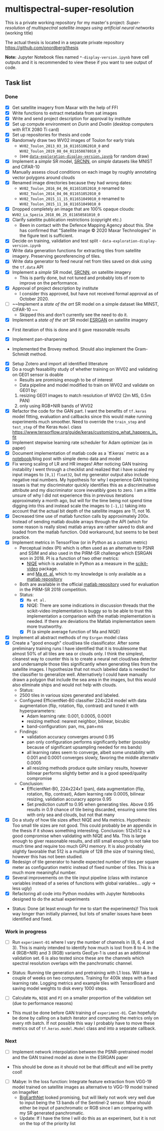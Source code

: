 # multispectral-super-resolution
This is a private working repository for my master's project: *Super-resolution of multispectral satellite images using artificial neural networks* (working title)

The actual thesis is located in a separate private repository https://github.com/onordberg/thesis

**Note:** Jupyter Notebook files named `*-display-version.ipynb` have cell outputs and it is recommended to view these if you want to see output of code.

## Task list

### Done
- [x] Get satellite imagery from Maxar with the help of FFI
- [x] Write functions to extract metadata from sat images
- [x] Write and send project description for approval by institute
- [x] Set up compute environment on *Durin* and *Dvalin* (desktop computers with RTX 2080 Ti card)
- [x] Set up repositories for thesis and code
- [x] Randomwly draw two WV02 images of Toulon for early trials
  - `WV02_Toulon_2013_03_16_011651062010_0` and `WV02_Toulon_2019_08_04_011650878010_0`
  - (see [`data-exploration-display-version.ipynb`](https://github.com/onordberg/multispectral-super-resolution/blob/master/data-exploration-display-version.ipynb) for random draw)
- [X] Implement a *simple* SR model, [SRCNN](https://arxiv.org/pdf/1501.00092v3.pdf), on *simple* datasets like MNIST and CIFAR-10
- [X] Manually assess cloud conditions on each image by roughly annotating vector polygons around clouds
- [X] Renamed image directories because they had wrong dates:
  - `WV02_Toulon_2016_04_06_011651052010_0` renamed to `WV02_Toulon_2014_04_06_011651052010_0`
  - `WV02_Toulon_2015_11_15_011651049010_0` renamed to `WV02_Toulon_2015_11_16_011651049010_0`
- [X] Dropped completely an image that are 100% opaque clouds: `WV02_La_Spezia_2018_06_25_011650581010_0`
- [X] Clarify satellite publication restrictions (copyright etc.)
  - Been in contact with the Defence Mapping Agency about this. She has confirmed that "Satellite image © 2020 Maxar Technologies" in the figure text is sufficient.
- [X] Decide on training, validation and test split - `data-exploration-display-version.ipynb`
- [X] Write data generation functions for extracting tiles from satellite imagery. Preserving georeferencing of tiles.
- [X] Write data generator to feed neural net from tiles saved on disk using the `tf.data` API
- [X] Implement a *simple* SR model, [SRCNN](https://arxiv.org/pdf/1501.00092v3.pdf), on satellite imagery
  - This is partly done, but not tuned and probably lots of room to improve on the performance.
- [X] Approval of project description by institute
  - I consider this approved, but have not received formal approval as of October 2020.
- [ ] ~~Implement a *state of the art* SR model on a simple dataset like MINST, CIFAR-10 ~~
  - Skipped this and don't currently see the need to do it.
- [X] Implement a *state of the art* SR model [ESRGAN](https://arxiv.org/pdf/1809.00219v2.pdf) on satellite imagery
 - First iteration of this is done and it gave reasonable results
- [X] Implement pan-sharpening
 - Implemented the Brovey method. Should also implement the Gram-Schmidt method.
- [X] Setup Zotero and import all identified litterature
- [X] Do a rough feasability study of whether training on WV02 and validating on GE01 sensor is doable
  - Results are promising enough to be of interest
  - Data pipeline and model modified to train on WV02 and validate on GE01 by:
   1. resizing GE01 images to match resolution of WV02 (2m MS, 0.5m PAN)
   2. only using RGB+NIR bands of WV02
- [X] Refactor the code for the GAN part. I want the benefits of `tf.keras` model fitting, evaluation and callbacks since this would make running experiments much smoother. Need to override the `train_step` and `test_step` of the Keras `Model` class https://www.tensorflow.org/guide/keras/customizing_what_happens_in_fit
- [X] Implement stepwise learning rate scheduler for Adam optimizer (as in paper)
- [X] Document implementation of matlab code as a ´tf.keras´ metric as a [notebook](https://github.com/onordberg/deep-learning/blob/main/matlab-function-as-metric-in-tf.keras-model.ipynb)/blog post with simple demo data and model
- [X] Fix wrong scaling of LR and HR images! After noticing GAN training instability I went through a checklist and realized that i have scaled my input images to `[0,1]` `float32`, but my generator output also include negative real numbers. My hypothesis for why I experience GAN training issues is that my discriminator quickly identifies this as a discriminative attribute and my discriminator score inevatibly goes to zero. I am a little unsure of why I did not experience this in previous iterations approximately a month ago, but will for the time being not spend time digging into this and instead scale the images to `[-1,1]` taking into account that the actual bit depth of the satellite images are 11, not 16.
- [X] Decreased time use of matlab function calls by approximately 200x. Instead of sending matlab double arrays through the API (which for some reason is really slow) matlab arrays are rather saved to disk and loaded from the matlab function. Odd workaround, but seems to be best practice.
- [X] Implement metrics in TensorFlow (or in Python as a custom metric)
  - Perceptual index (PI) which is often used as an alternative to PSNR and SSIM and also used in the PIRM-SR challenge which ESRGAN won in 2018. PI is a function of two other metrics:
    - [NIQE](https://ieeexplore.ieee.org/stampPDF/getPDF.jsp?tp=&arnumber=6353522&ref=aHR0cHM6Ly9pZWVleHBsb3JlLmllZWUub3JnL2Fic3RyYWN0L2RvY3VtZW50LzYzNTM1MjI=&tag=1) which is available in Python as a measure in the [scikit-video](http://www.scikit-video.org/stable/modules/generated/skvideo.measure.niqe.html) package.
    - and [Ma et. al.](https://www.sciencedirect.com/science/article/pii/S107731421630203X) which to my knowledge is only available as a [matlab repository](https://github.com/chaoma99/sr-metric)
  - Both are available in the official [matlab repository](https://github.com/roimehrez/PIRM2018) used for evaluation in the PIRM-SR 2018 competition.
  - Status:
    - [X] `Ma et al.`
    - [X] NIQE: There are some indications in discussion threads that the scikit-video implementation is buggy so to be able to trust this implementation a comparison with the matlab implementation is needed. If there are deviations the Matlab implementation seem more trustworthy.
    - [X] PI (a simple average function of Ma and NIQE)
- [X] Implement all abstract methods of my `Esrgan` model class
- [X] Create a "good enough" cloud/sea tile classificator. After some preliminary training runs I have identified that it is troublesome that almost 50% of all tiles are sea or clouds only. I think the simplest, cleanest way to counter this is to create a neural net cloud/sea detector and undersample those tiles significantly when generating tiles from the satellite images. I hypothesize that not much labeled data is needed for the classifier to generalize well. Alternatively I could have manually drawn a polygon that include the sea area in the images, but this would also eliminate ships and would not help with clouds.
  - Status:
   - 2500 tiles in various sizes generated and labeled. 
   - Configured EfficientNet-B0 classifier 224x224 model with data augmentation (flip, rotation, flip, contrast) and tuned it with hyperparameters:
     - Adam learning rate: 0.001, 0.0005, 0.0001
     - resizing method: nearest neighbor, bilinear, bicubic
     - band-configuration: pan, ms, pan+ms
  - Findings:
    - validation accuracy converges around 0.95
    - pan only configuration performs significantly better (possibly because of significant upsampling needed for ms bands)
    - all learning rates seem to converge, albeit some unstability with 0.001 and 0.0001 converges slowly, favoring the middle alternativ 0.0005
    - all resizing methods produce quite similary results, however bilinear performs slightly better and is a good speed/quality compromise
  - Conclusion:
    - EfficientNet-B0, 224x224x1 (pan), data augmentation (flip, rotation, flip, contrast), Adam learning rate 0.0005, bilinear resizing, validation accuracry approx 0.95
    - Set prediction cutoff to 0.95 when generating tiles. Above 0.95 results in 0.9 chance of tile being discarded, ensuring some tiles with only sea and clouds, but not that many
- [X] Do a study of how tile sizes affect NIQE and Ma metrics. Hypothesis: Too small tile sizes are not good. This could probably be an appendix in the thesis if it shows something interesting. Conclusion: 512x512 is a good compromise when validating with NIQE and Ma. This is large enough to giver reasonable results, and still small enough to not take too much time and require too much GPU memory. It is also probably slightly favorable that 512 is a multiple of 128 (the size of training tiles), however this has not been studied.
- [X] Redesign of tile generator to handle expected number of tiles per square meter as configuration metric instead of fixed number of tiles. This is a much more meaningful number.
- [X] Several improvements on the tile input pipeline (class with instance variables instead of a series of functions with global variables... ugly -> less ugly)
- [X] Refactoring all code into Python modules with Jupyter Notebooks designed to do the actual experiments
 - Status: Done (at least enough for me to start the experiments)! This took way longer than initially planned, but lots of smaller issues have been identified and fixed.

### Work in progress
- [ ] Run `experiment-01` where I vary the number of channels in (8, 6, 4 and 3). This is mainly intended to identify how much is lost from 8 to 4. In the 4 (RGB+NIR) and 3 (RGB) variants GeoEye-1 is used as an additional validation set. 6 is also tested since these are the channels which spectral resolution overlaps with the panchromatic channel.
 - Status: Running tile generation and pretraining with L1 loss. Will take a couple of weeks on two computers. Training for 400k steps with a fixed learning rate. Logging metrics and example tiles with TensorBoard and saving model weights to disk every 1000 steps.
- [ ] Calculate `Ma`, `NIQE` and `PI` on a smaller proportion of the validation set (due to performance reasons)
 - This must be done before GAN training of `experiment-01`. Can hopefully be done by calling on a batch iterator and computing the metrics only on every nth batch. If not possible this way I probably have to move these metrics out of `tf.keras.model.Model` class and into a separate callback.

### Next
- [ ] Implement network interpolation between the PSNR-pretrained model and the GAN trained model as done in the ESRGAN paper
 - This should be done as it should not be that difficult and will be pretty cool!
- [ ] Mabye: In the loss function: Integrate feature extraction from VGG-19 model trained on satellite images as alternative to VGG-19 model trained on ImageNet 
  - [BigEarthNet](https://gitlab.tubit.tu-berlin.de/rsim/bigearthnet-19-models) looked promising, but will likely not work very well due to input being the 13 bands of the Sentinel-2 sensor. Mine should either be input of panchromatic or RGB since I am comparing with my SR generated panchromatic.
  - Update: If I have the time I will do this as an experiment, but it is not on the top of the priority list

